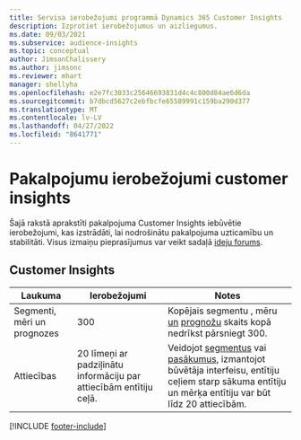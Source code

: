 ```yaml
---
title: Servisa ierobežojumi programmā Dynamics 365 Customer Insights
description: Izprotiet ierobežojumus un aizliegumus.
ms.date: 09/03/2021
ms.subservice: audience-insights
ms.topic: conceptual
author: JimsonChalissery
ms.author: jimsonc
ms.reviewer: mhart
manager: shellyha
ms.openlocfilehash: e2e7fc3033c25646693831d4c4c800d84ae6d6da
ms.sourcegitcommit: b7dbcd5627c2ebfbcfe65589991c159ba290d377
ms.translationtype: MT
ms.contentlocale: lv-LV
ms.lasthandoff: 04/27/2022
ms.locfileid: "8641771"
---
```

# <a name="service-limits-in-customer-insights"></a>Pakalpojumu ierobežojumi customer insights

Šajā rakstā aprakstīti pakalpojuma Customer Insights iebūvētie ierobežojumi, kas izstrādāti, lai nodrošinātu pakalpojuma uzticamību un stabilitāti. Visus izmaiņu pieprasījumus var veikt sadaļā [ideju forums](https://go.microsoft.com/fwlink/?linkid=2074172). 

## <a name="customer-insights"></a>Customer Insights

| Laukuma  | Ierobežojumi  | Notes |
|-------------|---------------------------------------------------------------------|---------------------------------------------------------------------|
| Segmenti, mēri un prognozes | 300  | Kopējais segmentu [,](segments.md) mēru [un](measures.md) [prognožu](predictions.md) skaits kopā nedrīkst pārsniegt 300.  |
| Attiecības | 20 līmeņi ar padziļinātu informāciju par attiecībām entītiju ceļā. | Veidojot [segmentus](segments.md) vai [pasākumus](measures.md), izmantojot būvētāja interfeisu, entītiju ceļiem starp sākuma entītiju un mērķa entītiju var būt līdz 20 attiecībām.  |


[!INCLUDE [footer-include](includes/footer-banner.md)]
